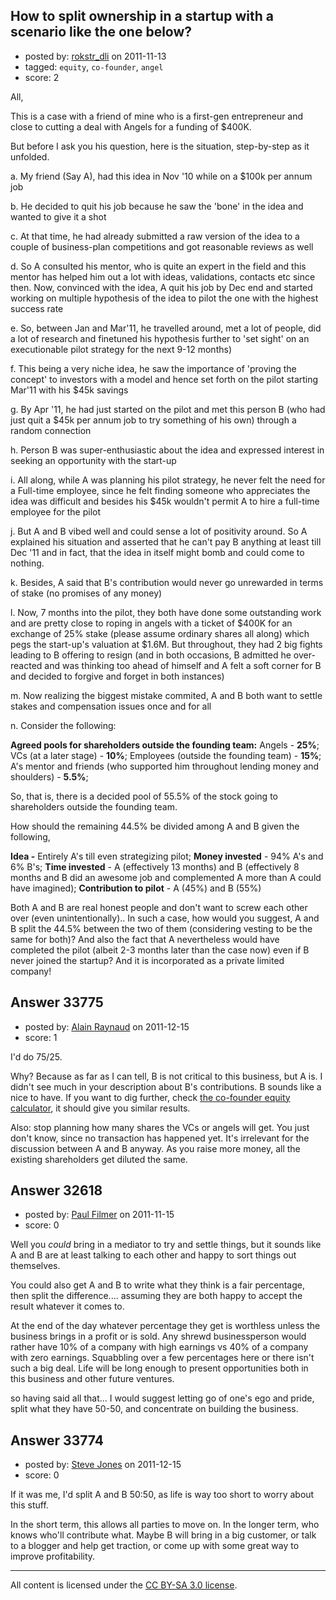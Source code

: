 ## How to split ownership <promise a long but interesting case-study here> in a startup with a scenario like the one below?

- posted by: [rokstr_dli](https://stackexchange.com/users/-1/14391-rokstr-dli) on 2011-11-13
- tagged: `equity`, `co-founder`, `angel`
- score: 2

All,

This is a case with a friend of mine who is a first-gen entrepreneur and close to cutting a deal with Angels for a funding of $400K.

But before I ask you his question, here is the situation, step-by-step as it unfolded.

a. My friend (Say A), had this idea in Nov '10 while on a $100k per annum job 

b. He decided to quit his job because he saw the 'bone' in the idea and wanted to give it a shot

c. At that time, he had already submitted a raw version of the idea to a couple of business-plan competitions and got reasonable reviews as well

d. So A consulted his mentor, who is quite an expert in the field and this mentor has helped him out a lot with ideas, validations, contacts etc since then. Now, convinced with the idea, A quit his job by Dec end and started working on multiple hypothesis of the idea to pilot the one with the highest success rate

e. So, between Jan and Mar'11, he travelled around, met a lot of people, did a lot of research and finetuned his hypothesis further to 'set sight' on an executionable pilot strategy for the next 9-12 months)

f. This being a very niche idea, he saw the importance of 'proving the concept' to investors with a model and hence set forth on the pilot starting Mar'11 with his $45k savings 

g. By Apr '11, he had just started on the pilot and met this person B (who had just quit a $45k per annum job to try something of his own) through a random connection

h. Person B was super-enthusiastic about the idea and expressed interest in seeking an opportunity with the start-up 

i. All along, while A was planning his pilot strategy, he never felt the need for a Full-time employee, since he felt finding someone who appreciates the idea was difficult and besides his $45k wouldn't permit A to hire a full-time employee for the pilot

j. But A and B vibed well and could sense a lot of positivity around. So A explained his situation and asserted that he can't pay B anything at least till Dec '11 and in fact, that the idea in itself might bomb and could come to nothing. 

k. Besides, A said that B's contribution would never go unrewarded in terms of stake (no promises of any money)

l. Now, 7 months into the pilot, they both have done some outstanding work and are pretty close to roping in angels with a ticket of $400K for an exchange of 25% stake (please assume ordinary shares all along) which pegs the start-up's valuation at $1.6M. But throughout, they had 2 big fights leading to B offering to resign (and in both occasions, B admitted he over-reacted and was thinking too ahead of himself and A felt a soft corner for B and decided to forgive and forget in both instances)

m. Now realizing the biggest mistake commited, A and B both want to settle stakes and compensation issues once and for all

n. Consider the following:

**Agreed pools for shareholders outside the founding team:**
Angels - **25%**; 
VCs (at a later stage) - **10%**; 
Employees (outside the founding team) - **15%**; 
A's mentor and friends (who supported him throughout lending money and shoulders) - **5.5%**; 

So, that is, there is a decided pool of 55.5% of the stock going to shareholders outside the founding team. 

How should the remaining 44.5% be divided among A and B given the following,

**Idea -** Entirely A's till even strategizing pilot; 
**Money invested** - 94% A's and 6% B's; 
**Time invested** - A (effectively 13 months) and B (effectively 8 months and B did an awesome job and complemented A more than A could have imagined); 
**Contribution to pilot** - A (45%) and B (55%)

Both A and B are real honest people and don't want to screw each other over (even unintentionally).. In such a case, how would you suggest, A and B split the 44.5% between the two of them (considering vesting to be the same for both)? And also the fact that A nevertheless would have completed the pilot (albeit 2-3 months later than the case now) even if B never joined the startup? And it is incorporated as a private limited company!


## Answer 33775

- posted by: [Alain Raynaud](https://stackexchange.com/users/-1/502-alain-raynaud) on 2011-12-15
- score: 1

<p>I'd do 75/25.</p>

<p>Why? Because as far as I can tell, B is not critical to this business, but A is. I didn't see much in your description about B's contributions. B sounds like a nice to have. If you want to dig further, check <a href="http://foundrs.com/calculator/index.php" rel="nofollow">the co-founder equity calculator</a>, it should give you similar results.</p>

<p>Also: stop planning how many shares the VCs or angels will get. You just don't know, since no transaction has happened yet. It's irrelevant for the discussion between A and B anyway. As you raise more money, all the existing shareholders get diluted the same.</p>



## Answer 32618

- posted by: [Paul Filmer](https://stackexchange.com/users/-1/14049-paul-filmer) on 2011-11-15
- score: 0

Well you *could* bring in a mediator to try and settle things, but it sounds like A and B are at least talking to each other and happy to sort things out themselves.

You could also get A and B to write what they think is a fair percentage, then split the difference.... assuming they are both happy to accept the result whatever it comes to.

At the end of the day whatever percentage they get is worthless unless the business brings in a profit or is sold. Any shrewd businessperson would rather have 10% of a company with high earnings vs 40% of a company with zero earnings. Squabbling over a few percentages here or there isn't such a big deal. Life will be long enough to present opportunities both in this business and other future ventures.

so having said all that... I would suggest letting go of one's ego and pride, split what they have 50-50, and concentrate on building the business.


## Answer 33774

- posted by: [Steve Jones](https://stackexchange.com/users/-1/12985-steve-jones) on 2011-12-15
- score: 0

If it was me, I'd split A and B 50:50, as life is way too short to worry about this stuff.

In the short term, this allows all parties to move on. In the longer term, who knows who'll contribute what. Maybe B will bring in a big customer, or talk to a blogger and help get traction, or come up with some great way to improve profitability.



---

All content is licensed under the [CC BY-SA 3.0 license](https://creativecommons.org/licenses/by-sa/3.0/).
